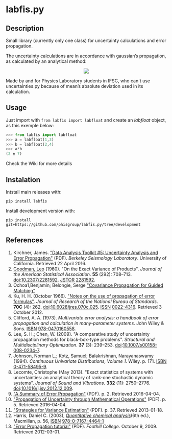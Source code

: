# labfis.py

## Description

Small library (currently only one class) for uncertainty calculations and error propagation.

The uncertainty calculations are in accordance with gaussian’s propagation, as calculated by an analytical method:

<p align="center">
<img src="https://latex.codecogs.com/svg.latex?%5Cdpi%7B120%7D%20%5CDelta_f%20%3D%20%5Csqrt%7B%5Cleft%28%5Cfrac%7B%5Cpartial%20f%7D%7B%5Cpartial%20x%7D%5Cright%29%5E2%7B%5CDelta_x%7D%5E2%20&plus;%20%5Cleft%28%5Cfrac%7B%5Cpartial%20f%7D%7B%5Cpartial%20y%7D%5Cright%29%5E2%7B%5CDelta_y%7D%5E2%20&plus;%20%5Cleft%28%5Cfrac%7B%5Cpartial%20f%7D%7B%5Cpartial%20z%7D%5Cright%29%5E2%7B%5CDelta_z%7D%5E2%20&plus;%20...%7D">
</p>

Made by and for Physics Laboratory students in IFSC, who can't use uncertainties.py because of mean’s absolute deviation used in its calculation.

## Usage

Just import with `from labfis import labfloat` and create an *labfloat* object, as this exemple below:

```py
>>> from labfis import labfloat
>>> a = labfloat(1,3)
>>> b = labfloat(2,4)
>>> a*b
(2 ± 7)
```
Check the Wiki for more details

## Instalation

Intstall main releases with:

```
pip install labfis
```

Install development version with:

```
pip install git+https://github.com/phisgroup/labfis.py/tree/development
```

## References

 1. Kirchner, James. ["Data Analysis Toolkit #5: Uncertainty Analysis and Error Propagation"](http://seismo.berkeley.edu/~kirchner/eps_120/Toolkits/Toolkit_05.pdf)  (PDF). _Berkeley Seismology Laboratory_. University of California. Retrieved  22 April  2016.
 2. [Goodman, Leo](https://en.wikipedia.org/wiki/Leo_Goodman "Leo Goodman") (1960). "On the Exact Variance of Products". _Journal of the American Statistical Association_. **55** (292): 708–713. [doi](https://en.wikipedia.org/wiki/Doi_(identifier) "Doi (identifier)"):[10.2307/2281592](https://doi.org/10.2307%2F2281592). [JSTOR](https://en.wikipedia.org/wiki/JSTOR_(identifier) "JSTOR (identifier)")  [2281592](https://www.jstor.org/stable/2281592).
 3. Ochoa1,Benjamin; Belongie, Serge ["Covariance Propagation for Guided Matching"](http://vision.ucsd.edu/sites/default/files/ochoa06.pdf)
 4. Ku, H. H. (October 1966). ["Notes on the use of propagation of error formulas"](http://nistdigitalarchives.contentdm.oclc.org/cdm/compoundobject/collection/p16009coll6/id/99848/rec/1). _Journal of Research of the National Bureau of Standards_. **70C** (4): 262. [doi](https://en.wikipedia.org/wiki/Doi_(identifier) "Doi (identifier)"):[10.6028/jres.070c.025](https://doi.org/10.6028%2Fjres.070c.025). [ISSN](https://en.wikipedia.org/wiki/ISSN_(identifier) "ISSN (identifier)")  [0022-4316](https://www.worldcat.org/issn/0022-4316). Retrieved  3 October  2012.
 5. Clifford, A. A. (1973). _Multivariate error analysis: a handbook of error propagation and calculation in many-parameter systems_. John Wiley & Sons. [ISBN](https://en.wikipedia.org/wiki/ISBN_(identifier) "ISBN (identifier)")  [978-0470160558](https://en.wikipedia.org/wiki/Special:BookSources/978-0470160558 "Special:BookSources/978-0470160558").
 6. Lee, S. H.; Chen, W. (2009). "A comparative study of uncertainty propagation methods for black-box-type problems". _Structural and Multidisciplinary Optimization_. **37** (3): 239–253. [doi](https://en.wikipedia.org/wiki/Doi_(identifier) "Doi (identifier)"):[10.1007/s00158-008-0234-7](https://doi.org/10.1007%2Fs00158-008-0234-7).
 7. Johnson, Norman L.; Kotz, Samuel; Balakrishnan, Narayanaswamy (1994). _Continuous Univariate Distributions, Volume 1_. Wiley. p. 171. [ISBN](https://en.wikipedia.org/wiki/ISBN_(identifier) "ISBN (identifier)")  [0-471-58495-9](https://en.wikipedia.org/wiki/Special:BookSources/0-471-58495-9 "Special:BookSources/0-471-58495-9").
 8. Lecomte, Christophe (May 2013). "Exact statistics of systems with uncertainties: an analytical theory of rank-one stochastic dynamic systems". _Journal of Sound and Vibrations_. **332** (11): 2750–2776. [doi](https://en.wikipedia.org/wiki/Doi_(identifier) "Doi (identifier)"):[10.1016/j.jsv.2012.12.009](https://doi.org/10.1016%2Fj.jsv.2012.12.009).
 9. ["A Summary of Error Propagation"](http://ipl.physics.harvard.edu/wp-uploads/2013/03/PS3_Error_Propagation_sp13.pdf)  (PDF). p. 2. Retrieved  2016-04-04.
 10. ["Propagation of Uncertainty through Mathematical Operations"](http://web.mit.edu/fluids-modules/www/exper_techniques/2.Propagation_of_Uncertaint.pdf)  (PDF). p. 5. Retrieved  2016-04-04. 
 11. ["Strategies for Variance Estimation"](http://www.sagepub.com/upm-data/6427_Chapter_4__Lee_%28Analyzing%29_I_PDF_6.pdf)  (PDF). p. 37. Retrieved  2013-01-18.
 12. Harris, Daniel C. (2003), [_Quantitative chemical analysis_](https://books.google.com/books?id=csTsQr-v0d0C&pg=PA56)(6th ed.), Macmillan, p. 56, [ISBN](https://en.wikipedia.org/wiki/ISBN_(identifier) "ISBN (identifier)")  [978-0-7167-4464-1](https://en.wikipedia.org/wiki/Special:BookSources/978-0-7167-4464-1 "Special:BookSources/978-0-7167-4464-1")
 13. ["Error Propagation tutorial"](http://www.foothill.edu/psme/daley/tutorials_files/10.%20Error%20Propagation.pdf)  (PDF).  _Foothill College_. October 9, 2009. Retrieved  2012-03-01.
